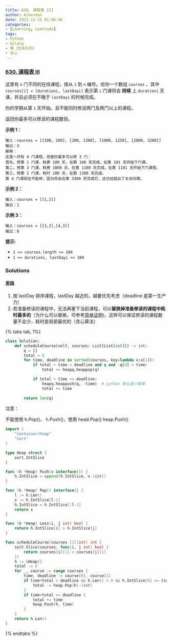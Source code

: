 ```yaml
---
title: 630. 课程表 III
author: Ackerman
date: 2021-12-15 01:06:40
categories:
- [Learning, LeetCode]
tags:
- Python
- Golang
- 堆（优先队列）
- 贪心
---
```


### [630. 课程表 III](https://leetcode-cn.com/problems/course-schedule-iii/)

这里有 `n` 门不同的在线课程，按从 `1` 到 `n` 编号。给你一个数组 `courses` ，其中 `courses[i] = [durationi, lastDayi]` 表示第 `i` 门课将会 **持续** 上 `durationi` 天课，并且必须在不晚于 `lastDayi` 的时候完成。

你的学期从第 `1` 天开始。且不能同时修读两门及两门以上的课程。

返回你最多可以修读的课程数目。

<!-- more -->

**示例 1：**

```
输入：courses = [[100, 200], [200, 1300], [1000, 1250], [2000, 3200]]
输出：3
解释：
这里一共有 4 门课程，但是你最多可以修 3 门：
首先，修第 1 门课，耗费 100 天，在第 100 天完成，在第 101 天开始下门课。
第二，修第 3 门课，耗费 1000 天，在第 1100 天完成，在第 1101 天开始下门课程。
第三，修第 2 门课，耗时 200 天，在第 1300 天完成。
第 4 门课现在不能修，因为将会在第 3300 天完成它，这已经超出了关闭日期。
```

**示例 2：**

```
输入：courses = [[1,2]]
输出：1
```

**示例 3：**

```
输入：courses = [[3,2],[4,3]]
输出：0
```

 

**提示:**

- `1 <= courses.length <= 104`
- `1 <= durationi, lastDayi <= 104`



### Solutions

#### 思路

1. 按 lastDay 排序课程，lastDay 越近的，越要优先考虑（deadline 是第一生产力）
2. 若准备修读的课程中，无法再塞下当前课程，可以**替换掉准备修读的课程中耗时最多的**（为什么可以替换，可参考[简单证明](https://leetcode-cn.com/problems/course-schedule-iii/solution/acmjin-pai-ti-jie-tan-xin-bian-cheng-xio-awr6/))。这样可以保证修读的课程数量不会少，耗时是局部最优的（贪心算法）

{% tabs tab, 1%}

<!--tab Python-->

```python
class Solution:
    def scheduleCourse(self, courses: List[List[int]]) -> int:
        q = []
        total = 0
        for time, deadline in sorted(courses, key=lambda x:x[1]):
            if total + time > deadline and q and -q[0] > time:
                total += heapq.heappop(q)

            if total + time <= deadline:
                heapq.heappush(q, -time)  # python 默认是小根堆
                total += time
        
        return len(q)
```

<!-- endtab -->

<!--tab Golang-->

注意：

不能使用 h.Pop()， h.Push()，使用 head.Pop() heap.Push()

```go
import (
	"container/heap"
	"sort"
)

type Heap struct {
	sort.IntSlice
}

func (h *Heap) Push(v interface{}) {
	h.IntSlice = append(h.IntSlice, v.(int))
}

func (h *Heap) Pop() interface{} {
	l := h.Len()
	x := h.IntSlice[l-1]
	h.IntSlice = h.IntSlice[:l-1]
	return x
}

func (h *Heap) Less(i, j int) bool {
	return h.IntSlice[i] > h.IntSlice[j]
}

func scheduleCourse(courses [][]int) int {
	sort.Slice(courses, func(i, j int) bool {
		return courses[i][1] < courses[j][1]
	})
	h := &Heap{}
	total := 0
	for _, course := range courses {
		time, deadline := course[0], course[1]
		if time+total > deadline && h.Len() > 0 && h.IntSlice[0] >= time {
			total -= heap.Pop(h).(int)
		}
		if time+total <= deadline {
			total += time
			heap.Push(h, time)
		}
	}
	return h.Len()
}
```

<!-- endtab -->

{% endtabs %}

